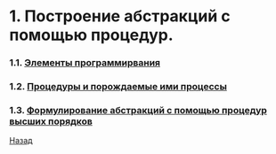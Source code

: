 # 1. Построение абстракций с помощью процедур.

### 1.1. [Элементы программирвания](subjects/s1/index.md)
### 1.2. [Процедуры и порождаемые ими процессы](./subjects/s2/index.md)
### 1.3. [Формулирование абстракций с помощью процедур высших порядков](./subjects/s3/index.md)

[Назад](../../README.md)